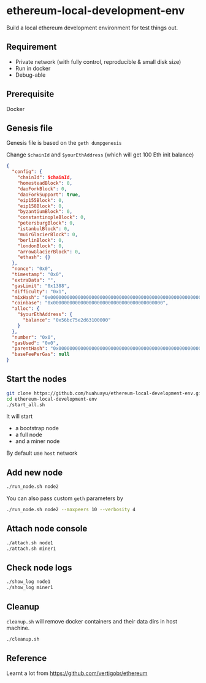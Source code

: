 # ethereum-local-development-env

Build a local ethereum development environment for test things out.

## Requirement

- Private network (with fully control, reproducible & small disk size)
- Run in docker
- Debug-able

## Prerequisite

Docker

## Genesis file

Genesis file is based on the `geth dumpgenesis`

Change `$chainId` and `$yourEthAddress` (which will get 100 Eth init balance)

```json
{
  "config": {
    "chainId": $chainId,
    "homesteadBlock": 0,
    "daoForkBlock": 0,
    "daoForkSupport": true,
    "eip155Block": 0,
    "eip158Block": 0,
    "byzantiumBlock": 0,
    "constantinopleBlock": 0,
    "petersburgBlock": 0,
    "istanbulBlock": 0,
    "muirGlacierBlock": 0,
    "berlinBlock": 0,
    "londonBlock": 0,
    "arrowGlacierBlock": 0,
    "ethash": {}
  },
  "nonce": "0x0",
  "timestamp": "0x0",
  "extraData": "",
  "gasLimit": "0x1388",
  "difficulty": "0x1",
  "mixHash": "0x0000000000000000000000000000000000000000000000000000000000000000",
  "coinbase": "0x0000000000000000000000000000000000000000",
  "alloc": {
    "$yourEthAddress": {
      "balance": "0x56bc75e2d63100000"
    }
  },
  "number": "0x0",
  "gasUsed": "0x0",
  "parentHash": "0x0000000000000000000000000000000000000000000000000000000000000000",
  "baseFeePerGas": null
}
```

## Start the nodes

```bash
git clone https://github.com/huahuayu/ethereum-local-development-env.git
cd ethereum-local-development-env
./start_all.sh
```

It will start

- a bootstrap node
- a full node
- and a miner node

By default use `host` network

## Add new node

```bash
./run_node.sh node2
```

You can also pass custom `geth` parameters by

```bash
./run_node.sh node2 --maxpeers 10 --verbosity 4
```

## Attach node console

```bash
./attach.sh node1
./attach.sh miner1
```

## Check node logs

```bash
./show_log node1
./show_log miner1
```

## Cleanup

`cleanup.sh` will remove docker containers and their data dirs in host machine.

```bash
./cleanup.sh
```

## Reference

Learnt a lot from https://github.com/vertigobr/ethereum
